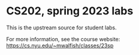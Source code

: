 # CS202, spring 2023 labs

This is the upstream source for student labs.

For more information, see the course website:
https://cs.nyu.edu/~mwalfish/classes/23sp

